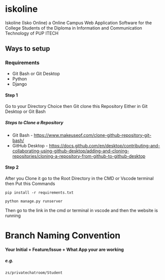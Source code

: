 # iskoline
Iskoline (Isko Online) a Online Campus Web Application Software for the College Students of 
the Diploma in Information and Communication Technology of PUP ITECH


## Ways to setup
### Requirements 
- Git Bash or Git Desktop
- Python
- Django 

#### Step 1
Go to your Directory Choice then Git clone this Repository Either in Git Desktop or Git Bash
##### Steps to Clone a Repository 
- Git Bash - https://www.makeuseof.com/clone-github-repository-git-bash/
- GitHub Desktop -  https://docs.github.com/en/desktop/contributing-and-collaborating-using-github-desktop/adding-and-cloning-repositories/cloning-a-repository-from-github-to-github-desktop

#### Step 2
After you Clone it go to the Root Directory in the CMD or Vscode terminal then Put this Commands

``` Requirements
pip install -r requirements.txt
```

``` 
python manage.py runserver
```

Then go to the link in the cmd or terminal in vscode and then the website is running

<!-- This is the Official Method for Running this Application on your Local Machine -->
# Branch Naming Convention

#### Your Initial + Feature/Issue + What App your are working
##### e.g. 
```
zs/privatechatroom/Student
```
